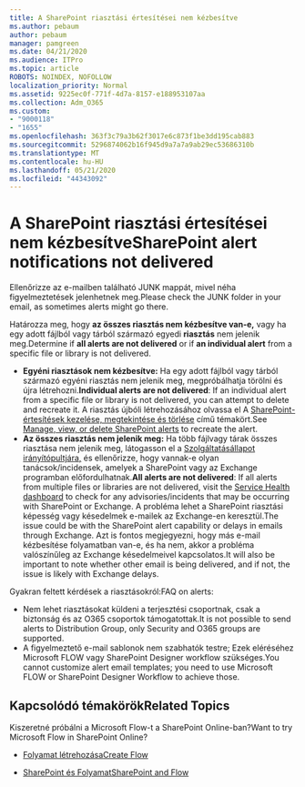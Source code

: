 ```yaml
---
title: A SharePoint riasztási értesítései nem kézbesítve
ms.author: pebaum
author: pebaum
manager: pamgreen
ms.date: 04/21/2020
ms.audience: ITPro
ms.topic: article
ROBOTS: NOINDEX, NOFOLLOW
localization_priority: Normal
ms.assetid: 9225ec0f-771f-4d7a-8157-e188953107aa
ms.collection: Adm_O365
ms.custom:
- "9000118"
- "1655"
ms.openlocfilehash: 363f3c79a3b62f3017e6c873f1be3dd195cab883
ms.sourcegitcommit: 5296874062b16f945d9a7a7a9ab29ec53686310b
ms.translationtype: MT
ms.contentlocale: hu-HU
ms.lasthandoff: 05/21/2020
ms.locfileid: "44343092"
---
```

# <a name="sharepoint-alert-notifications-not-delivered"></a><span data-ttu-id="a359b-102">A SharePoint riasztási értesítései nem kézbesítve</span><span class="sxs-lookup"><span data-stu-id="a359b-102">SharePoint alert notifications not delivered</span></span>

<span data-ttu-id="a359b-103">Ellenőrizze az e-mailben található JUNK mappát, mivel néha figyelmeztetések jelenhetnek meg.</span><span class="sxs-lookup"><span data-stu-id="a359b-103">Please check the JUNK folder in your email, as sometimes alerts might go there.</span></span>

<span data-ttu-id="a359b-104">Határozza meg, hogy **az összes riasztás nem kézbesítve van-e,** vagy ha egy adott fájlból vagy tárból származó egyedi **riasztás** nem jelenik meg.</span><span class="sxs-lookup"><span data-stu-id="a359b-104">Determine if **all alerts are not delivered** or if **an individual alert** from a specific file or library is not delivered.</span></span>

- <span data-ttu-id="a359b-105">**Egyéni riasztások nem kézbesítve:** Ha egy adott fájlból vagy tárból származó egyéni riasztás nem jelenik meg, megpróbálhatja törölni és újra létrehozni.</span><span class="sxs-lookup"><span data-stu-id="a359b-105">**Individual alerts are not delivered**: If an individual alert from a specific file or library is not delivered, you can attempt to delete and recreate it.</span></span> <span data-ttu-id="a359b-106">A riasztás újbóli létrehozásához olvassa el A [SharePoint-értesítések kezelése, megtekintése és törlése](https://support.office.com/article/manage-view-or-delete-sharepoint-alerts-99dfb19c-9a90-4a8c-aba1-aa8c8afb0de2) című témakört.</span><span class="sxs-lookup"><span data-stu-id="a359b-106">See [Manage, view, or delete SharePoint alerts](https://support.office.com/article/manage-view-or-delete-sharepoint-alerts-99dfb19c-9a90-4a8c-aba1-aa8c8afb0de2) to recreate the alert.</span></span>
- <span data-ttu-id="a359b-107">**Az összes riasztás nem jelenik meg:** Ha több fájlvagy tárak összes riasztása nem jelenik meg, látogasson el a [Szolgáltatásállapot irányítópultjára,](https://admin.microsoft.com/AdminPortal/Home#/servicehealth) és ellenőrizze, hogy vannak-e olyan tanácsok/incidensek, amelyek a SharePoint vagy az Exchange programban előfordulhatnak.</span><span class="sxs-lookup"><span data-stu-id="a359b-107">**All alerts are not delivered**: If all alerts from multiple files or libraries are not delivered, visit the [Service Health dashboard](https://admin.microsoft.com/AdminPortal/Home#/servicehealth) to check for any advisories/incidents that may be occurring with SharePoint or Exchange.</span></span> <span data-ttu-id="a359b-108">A probléma lehet a SharePoint riasztási képesség vagy késedelmek e-mailek az Exchange-en keresztül.</span><span class="sxs-lookup"><span data-stu-id="a359b-108">The issue could be with the SharePoint alert capability or delays in emails through Exchange.</span></span> <span data-ttu-id="a359b-109">Azt is fontos megjegyezni, hogy más e-mail kézbesítése folyamatban van-e, és ha nem, akkor a probléma valószínűleg az Exchange késedelmeivel kapcsolatos.</span><span class="sxs-lookup"><span data-stu-id="a359b-109">It will also be important to note whether other email is being delivered, and if not, the issue is likely with Exchange delays.</span></span>

<span data-ttu-id="a359b-110">Gyakran feltett kérdések a riasztásokról:</span><span class="sxs-lookup"><span data-stu-id="a359b-110">FAQ on alerts:</span></span>

- <span data-ttu-id="a359b-111">Nem lehet riasztásokat küldeni a terjesztési csoportnak, csak a biztonság és az O365 csoportok támogatottak.</span><span class="sxs-lookup"><span data-stu-id="a359b-111">It is not possible to send alerts to Distribution Group, only Security and O365 groups are supported.</span></span>
- <span data-ttu-id="a359b-112">A figyelmeztető e-mail sablonok nem szabhatók testre; Ezek eléréséhez Microsoft FLOW vagy SharePoint Designer workflow szükséges.</span><span class="sxs-lookup"><span data-stu-id="a359b-112">You cannot customize alert email templates; you need to use Microsoft FLOW or SharePoint Designer Workflow to achieve those.</span></span>

## <a name="related-topics"></a><span data-ttu-id="a359b-113">Kapcsolódó témakörök</span><span class="sxs-lookup"><span data-stu-id="a359b-113">Related Topics</span></span>

<span data-ttu-id="a359b-114">Kiszeretné próbálni a Microsoft Flow-t a SharePoint Online-ban?</span><span class="sxs-lookup"><span data-stu-id="a359b-114">Want to try Microsoft Flow in SharePoint Online?</span></span>

- [<span data-ttu-id="a359b-115">Folyamat létrehozása</span><span class="sxs-lookup"><span data-stu-id="a359b-115">Create Flow</span></span>](https://support.office.com/article/a9c3e03b-0654-46af-a254-20252e580d01)

- [<span data-ttu-id="a359b-116">SharePoint és Folyamat</span><span class="sxs-lookup"><span data-stu-id="a359b-116">SharePoint and Flow</span></span>](https://flow.microsoft.com//blog/sharepoint-and-flow/)
